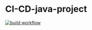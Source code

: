 # CI-CD-java-project
[![build workflow](https://github.com/FaissalElfid/CI-CD-java-project/actions/workflows/maven.yml/badge.svg)](https://github.com/FaissalElfid/CI-CD-java-project/actions)
